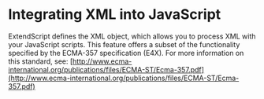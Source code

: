 # Integrating XML into JavaScript

ExtendScript defines the XML object, which allows you to process XML with your JavaScript scripts. This
feature offers a subset of the functionality specified by the ECMA-357 specification (E4X). For more
information on this standard, see:
[http://www.ecma-international.org/publications/files/ECMA-ST/Ecma-357.pdf](http://www.ecma-international.org/publications/files/ECMA-ST/Ecma-357.pdf)
